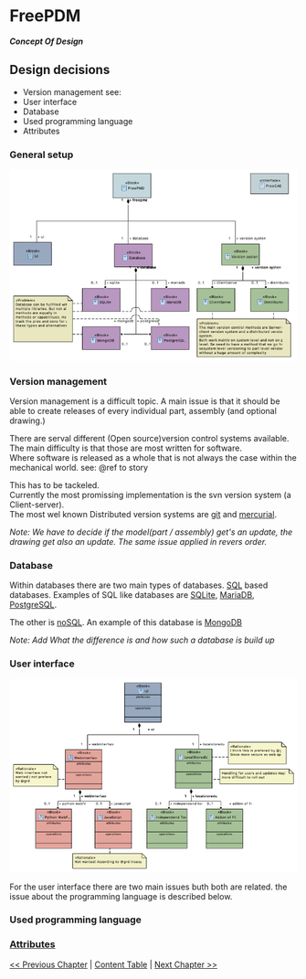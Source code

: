 # FreePDM
***Concept Of Design***

## Design decisions

- Version management see:
- User interface
- Database
- Used programming language
- Attributes

### General setup
![Block diagram FreePDM general](./FreePDM_CoD-Figures/BDD_FreePMD-design.png)

### Version management

Version management is a difficult topic. A main issue is that it should be able to create releases of every individual part, assembly (and optional drawing.)  

There are serval different (Open source)version control systems available.
The main difficulty is that those are most written for software.  
Where software is released as a whole that is not always the case within the mechanical world. see: @ref to story

This has to be tackeled.  
Currently the most promissing implementation is the svn version system (a Client-server).  
The most wel known Distributed version systems are [git](https://git-scm.com/) and [mercurial](https://www.mercurial-scm.org/).

_Note: We have to decide if the model(part / assembly) get's an update,  the drawing get also an update. The same issue applied in revers order._

### Database

Within databases there are two main types of databases.
[SQL](https://en.wikipedia.org/wiki/SQL) based databases. Examples of SQL like databases are [SQLite](https://sqlite.org/index.html), [MariaDB](https://mariadb.org/), [PostgreSQL](https://www.postgresql.org/). 
<!--On https://sqlite.org/fileformat2.html is written:-->
<!--The main database file consists of one or more pages. The size of a page is a power of two between 512 and 65536 inclusive. All pages within the same database are the same size. The page size for a database file is determined by the 2-byte integer located at an offset of 16 bytes from the beginning of the database file.-->  
<!--Does this mean that it basically a big spreadsheet?-->

The other is [noSQL](https://en.wikipedia.org/wiki/NoSQL). An example of this database is [MongoDB](https://www.mongodb.com/)

_Note: Add What the difference is and how such a database is build up_

### User interface
![Block diagram interface design](./FreePDM_CoD-Figures/BDD_UI-design.png)

For the user interface there are two main issues buth both are related. the issue about the programming language is described below.


### Used programming language



### [Attributes](Attributes.md)


[<< Previous Chapter](FreePDM_Workflows.md) | [Content Table](FreePDM_CoD.md) | [Next Chapter >>](Attributes.md)
